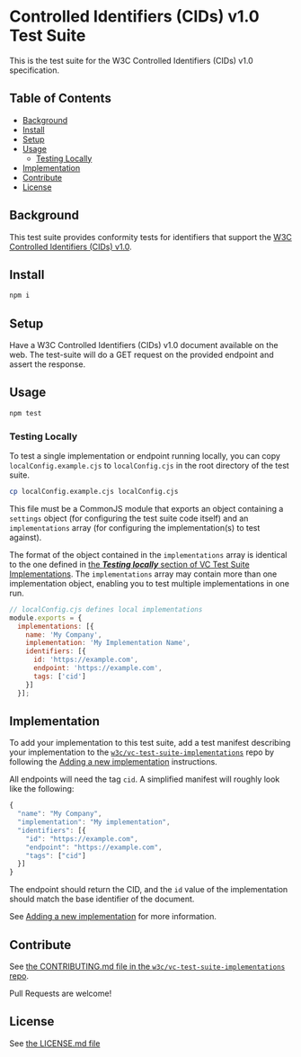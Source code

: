 <!--
Copyright 2024 Digital Bazaar, Inc.

SPDX-License-Identifier: LicenseRef-w3c-3-clause-bsd-license-2008 OR LicenseRef-w3c-test-suite-license-2023
-->

# Controlled Identifiers (CIDs) v1.0 Test Suite

This is the test suite for the W3C Controlled Identifiers (CIDs) v1.0
specification.

## Table of Contents

<!-- TOC tocDepth:2..3 -->

- [Background](#background)
- [Install](#install)
- [Setup](#setup)
- [Usage](#usage)
  - [Testing Locally](#testing-locally)
- [Implementation](#implementation)
- [Contribute](#contribute)
- [License](#license)

<!-- /TOC -->

## Background

This test suite provides conformity tests for identifiers that support the
[W3C Controlled Identifiers (CIDs) v1.0](https://www.w3.org/TR/cid/).

## Install

```js
npm i
```

## Setup

Have a W3C Controlled Identifiers (CIDs) v1.0 document available on the web. The test-suite will do a GET request on the provided endpoint and assert the response.

## Usage

```sh
npm test
```

### Testing Locally

To test a single implementation or endpoint running locally, you can
copy `localConfig.example.cjs` to `localConfig.cjs`
in the root directory of the test suite.

```bash
cp localConfig.example.cjs localConfig.cjs
```

This file must be a CommonJS module that exports an object containing a
`settings` object (for configuring the test suite code itself) and an
`implementations` array (for configuring the implementation(s) to test against).

The format of the object contained in the `implementations` array is
identical to the one defined in
[the **_Testing locally_** section of VC Test Suite Implementations](https://github.com/w3c/vc-test-suite-implementations?tab=readme-ov-file#testing-locally).
The `implementations` array may contain more than one implementation object,
enabling you to test multiple implementations in one run.

```js
// localConfig.cjs defines local implementations
module.exports = {
  implementations: [{
    name: 'My Company',
    implementation: 'My Implementation Name',
    identifiers: [{
      id: 'https://example.com',
      endpoint: 'https://example.com',
      tags: ['cid']
    }]
  }];
```

## Implementation

To add your implementation to this test suite, add a test manifest describing
your implementation to the
[`w3c/vc-test-suite-implementations`](https://github.com/w3c/vc-test-suite-implementations)
repo by following the
[Adding a new implementation](https://github.com/w3c/vc-test-suite-implementations/tree/main?tab=readme-ov-file#adding-a-new-implementation)
instructions.

All endpoints will need the tag `cid`. A simplified manifest will roughly
look like the following:

```js
{
  "name": "My Company",
  "implementation": "My implementation",
  "identifiers": [{
    "id": "https://example.com",
    "endpoint": "https://example.com",
    "tags": ["cid"]
  }]
}
```

The endpoint should return the CID, and the `id` value of the implementation should match the base identifier of the document.

See
[Adding a new implementation](https://github.com/w3c/vc-test-suite-implementations/tree/main?tab=readme-ov-file#adding-a-new-implementation)
for more information.

## Contribute

See [the CONTRIBUTING.md file in the `w3c/vc-test-suite-implementations` repo](https://github.com/w3c/vc-test-suite-implementations/blob/main/CONTRIBUTING.md).

Pull Requests are welcome!

## License

See [the LICENSE.md file](LICENSE.md)
